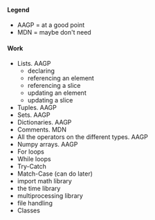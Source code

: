#### Legend
- AAGP = at a good point
- MDN = maybe don't need

#### Work
- Lists. AAGP
  - declaring
  - referencing an element
  - referencing a slice
  - updating an element
  - updating a slice
- Tuples. AAGP
- Sets. AAGP
- Dictionaries. AAGP
- Comments. MDN
- All the operators on the different types. AAGP
- Numpy arrays. AAGP
- For loops
- While loops
- Try-Catch
- Match-Case (can do later)
- import math library
- the time library
- multiprocessing library
- file handling
- Classes